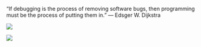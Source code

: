 

“If debugging is the process of removing software bugs, then programming must be the process of putting them in.”
― Edsger W. Dijkstra


![](https://komarev.com/ghpvc/?username=r3ge&color=blue&style=for-the-badge&label=Profile+Views)

[<img src="https://i.ibb.co/3TJ9yYN/Steam-icon-logo.png">](http://example.com/)
